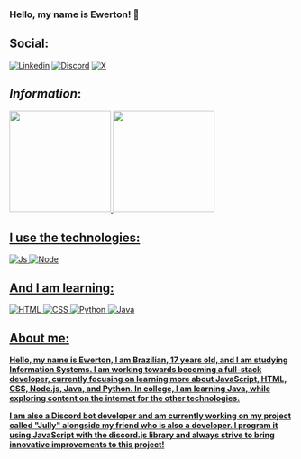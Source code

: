 ### Hello, my name is Ewerton! 👋

## Social:

[![Linkedin](https://img.shields.io/badge/LinkedIn-0077B5?style=for-the-badge&logo=linkedin&logoColor=white)](https://www.linkedin.com/in/ewertonlx?lipi=urn%3Ali%3Apage%3Ad_flagship3_profile_view_base_contact_details%3B%2BXvPf9gATIGyN6LLhOKcZw%3D%3D) [![Discord](https://img.shields.io/badge/Discord-7289DA?style=for-the-badge&logo=discord&logoColor=white)](https://discord.com/users/551374220953649181) [![X](https://img.shields.io/badge/X-000000?style=for-the-badge&logo=x&logoColor=white)](https://x.com/ewertonlxx?t=pfG2-_7_m124_e6zEEpwCw&s=09)

## _Information_:
<div>
<a href="https://www.github.com/ewertonlx">
<img height="180em" src="https://github-readme-stats.vercel.app/api?username=ewertonlx&show_icons=true&theme=chartreuse-dark"/>
<img height="180em" src="https://github-readme-stats.vercel.app/api/top-langs/?username=ewertonlx&langs_count=8&layout=compact&theme=chartreuse-dark"/>
</div>

## I use the technologies:
![Js](https://img.shields.io/badge/JavaScript-F7DF1E?style=for-the-badge&logo=javascript&logoColor=black)
![Node](https://img.shields.io/badge/Node.js-43853D?style=for-the-badge&logo=node.js&logoColor=white)

## And I am learning:
![HTML](https://img.shields.io/badge/HTML5-E34F26?style=for-the-badge&logo=html5&logoColor=white)
![CSS](https://img.shields.io/badge/CSS3-1572B6?style=for-the-badge&logo=css3&logoColor=white)
![Python](https://img.shields.io/badge/Python-3776AB?style=for-the-badge&logo=python&logoColor=white)
![Java](https://img.shields.io/badge/Java-ED8B00?style=for-the-badge&logo=openjdk&logoColor=white)

## About me:
**Hello, my name is Ewerton, I am Brazilian, 17 years old, and I am studying Information Systems. I am working towards becoming a full-stack developer, currently focusing on learning more about JavaScript, HTML, CSS, Node.js, Java, and Python. In college, I am learning Java, while exploring content on the internet for the other technologies.**

**I am also a Discord bot developer and am currently working on my project called "Jully" alongside my friend who is also a developer. I program it using JavaScript with the discord.js library and always strive to bring innovative improvements to this project!**
